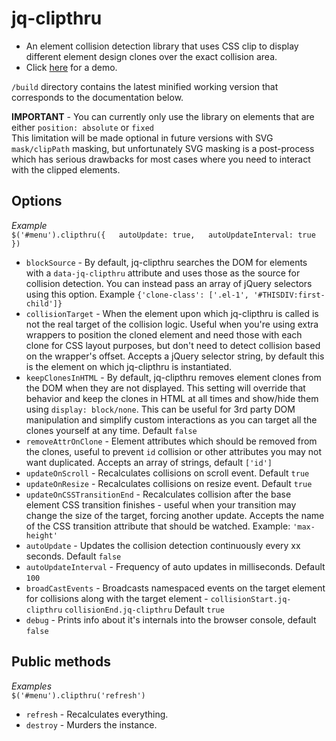 # jq-clipthru

- An element collision detection library that uses CSS clip to display different element design clones over the exact collision area.
- Click [here](http://salsita.github.io/jq-clipthru/demo/) for a demo.

`/build` directory contains the latest minified working version that corresponds to the documentation below.

**IMPORTANT** - You can currently only use the library on elements that are either `position: absolute` or `fixed`  
This limitation will be made optional in future versions with SVG `mask/clipPath` masking, but unfortunately SVG masking is a post-process which has serious drawbacks for most cases where you need to interact with the clipped elements.  

## Options
*Example*  
`$('#menu').clipthru({  
  autoUpdate: true,  
  autoUpdateInterval: true  
})`

- `blockSource` - By default, jq-clipthru searches the DOM for elements with a `data-jq-clipthru` attribute and uses those as the source for collision detection. You can instead pass an array of jQuery selectors using this option. Example `{'clone-class': ['.el-1', '#THISDIV:first-child']}`  
- `collisionTarget` - When the element upon which jq-clipthru is called is not the real target of the collision logic. Useful when you're using extra wrappers to position the cloned element and need those with each clone for CSS layout purposes, but don't need to detect collision based on the wrapper's offset. Accepts a jQuery selector string, by default this is the element on which jq-clipthru is instantiated.  
- `keepClonesInHTML` - By default, jq-clipthru removes element clones from the DOM when they are not displayed. This setting will override that behavior and keep the clones in HTML at all times and show/hide them using `display: block/none`. This can be useful for 3rd party DOM manipulation and simplify custom interactions as you can target all the clones yourself at any time. Default `false`  
- `removeAttrOnClone` - Element attributes which should be removed from the clones, useful to prevent `id` collision or other attributes you may not want duplicated. Accepts an array of strings, default `['id']`  
- `updateOnScroll` - Recalculates collisions on scroll event. Default `true`  
- `updateOnResize` - Recalculates collisions on resize event. Default `true`  
- `updateOnCSSTransitionEnd` - Recalculates collision after the base element CSS transition finishes - useful when your transition may change the size of the target, forcing another update. Accepts the name of the CSS transition attribute that should be watched. Example: `'max-height'`  
- `autoUpdate` - Updates the collision detection continuously every xx seconds. Default `false`  
- `autoUpdateInterval` - Frequency of auto updates in milliseconds. Default `100`  
- `broadCastEvents` - Broadcasts namespaced events on the target element for collisions along with the target element - `collisionStart.jq-clipthru` `collisionEnd.jq-clipthru` Default `true`  
- `debug` - Prints info about it's internals into the browser console, default `false`  

## Public methods
*Examples*  
`$('#menu').clipthru('refresh')`  

- `refresh` - Recalculates everything.   
- `destroy` - Murders the instance.
